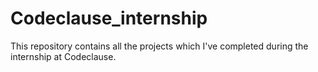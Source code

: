 # Codeclause_internship
This repository contains all the projects which I've completed during the internship at Codeclause.
